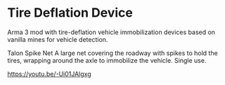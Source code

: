 # Tire Deflation Device

Arma 3 mod with tire-deflation vehicle immobilization devices based on vanilla mines for vehicle detection.

Talon Spike Net
A large net covering the roadway with spikes to hold the tires, wrapping around the axle to immobilize the vehicle. Single use.

https://youtu.be/-Ui01JAlgxg
